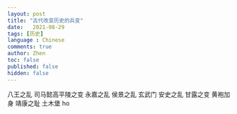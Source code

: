 ```yaml
---
layout: post
title: "古代改变历史的兵变"
date:   2021-08-29
tags: [历史]
language : Chinese
comments: true
author: Zhen
toc: false
published: false
hidden: false
---
```



八王之乱
司马懿高平陵之变
永嘉之乱
侯景之乱
玄武门
安史之乱
甘露之变
黄袍加身
靖康之耻
土木堡
ho



<!--stackedit_data:
eyJoaXN0b3J5IjpbLTM0NTE5MDkyOSwtODI0MDU4OTY4LC0xNT
gwMzA0MDkxLDE1NTg4MDQyMDhdfQ==
-->